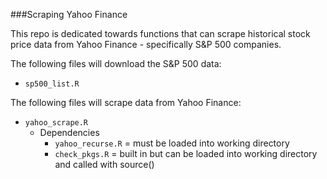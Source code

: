 ###Scraping Yahoo Finance

This repo is dedicated towards functions that can scrape historical stock price data from Yahoo Finance - specifically S&P 500 companies.  

The following files will download the S&P 500 data:
* `sp500_list.R`

The following files will scrape data from Yahoo Finance:
* `yahoo_scrape.R`
  * Dependencies
    * `yahoo_recurse.R` = must be loaded into working directory
    * `check_pkgs.R` = built in but can be loaded into working directory and called with source()
